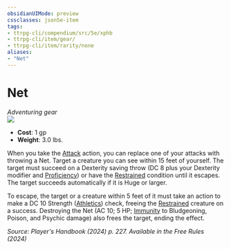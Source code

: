 ```yaml
---
obsidianUIMode: preview
cssclasses: json5e-item
tags:
- ttrpg-cli/compendium/src/5e/xphb
- ttrpg-cli/item/gear/
- ttrpg-cli/item/rarity/none
aliases: 
- "Net"
---
```

# Net
*Adventuring gear*  
![](3-Mechanics/CLI/items/img/net.webp#right)

- **Cost**: 1 gp
- **Weight**: 3.0 lbs.

When you take the [Attack](3-Mechanics/CLI/rules/actions.md#Attack) action, you can replace one of your attacks with throwing a Net. Target a creature you can see within 15 feet of yourself. The target must succeed on a Dexterity saving throw (DC 8 plus your Dexterity modifier and [Proficiency](3-Mechanics/CLI/rules/variant-rules/proficiency-xphb.md)) or have the [Restrained](3-Mechanics/CLI/rules/conditions.md#Restrained) condition until it escapes. The target succeeds automatically if it is Huge or larger.

To escape, the target or a creature within 5 feet of it must take an action to make a DC 10 Strength ([Athletics](3-Mechanics/CLI/rules/skills.md#Athletics)) check, freeing the [Restrained](3-Mechanics/CLI/rules/conditions.md#Restrained) creature on a success. Destroying the Net (AC 10; 5 HP; [Immunity](3-Mechanics/CLI/rules/variant-rules/immunity-xphb.md) to Bludgeoning, Poison, and Psychic damage) also frees the target, ending the effect.

*Source: Player's Handbook (2024) p. 227. Available in the Free Rules (2024)*